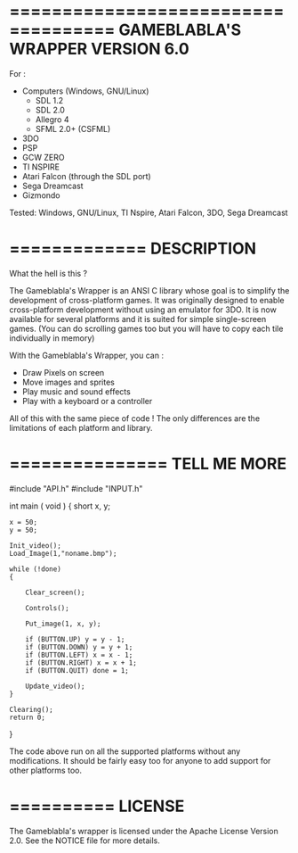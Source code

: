 ====================================
GAMEBLABLA'S WRAPPER VERSION 6.0 
====================================

For :
* Computers (Windows, GNU/Linux)
	- SDL 1.2
	- SDL 2.0
	- Allegro 4
	- SFML 2.0+ (CSFML)
* 3DO 
* PSP
* GCW ZERO
* TI NSPIRE
* Atari Falcon (through the SDL port)
* Sega Dreamcast 
* Gizmondo

Tested: Windows, GNU/Linux, TI Nspire, Atari Falcon, 3DO, Sega Dreamcast

=============
DESCRIPTION
=============

What the hell is this ?

The Gameblabla's Wrapper is an ANSI C library whose goal is to simplify the development of cross-platform games.
It was originally designed to enable cross-platform development without using an emulator for 3DO.
It is now available for several platforms and it is suited for simple single-screen games. 
(You can do scrolling games too but you will have to copy each tile individually in memory)

With the Gameblabla's Wrapper, you can :
- Draw Pixels on screen
- Move images and sprites
- Play music and sound effects
- Play with a keyboard or a controller

All of this with the same piece of code !
The only differences are the limitations of each platform and library.

===============
TELL ME MORE 
===============

#include "API.h"
#include "INPUT.h"

int main ( void )
{
    short x, y;

    x = 50;
    y = 50;

    Init_video();
    Load_Image(1,"noname.bmp");

    while (!done)
    {
    
        Clear_screen();

        Controls();

		Put_image(1, x, y);

		if (BUTTON.UP) y = y - 1;
		if (BUTTON.DOWN) y = y + 1;
		if (BUTTON.LEFT) x = x - 1;
		if (BUTTON.RIGHT) x = x + 1;
 		if (BUTTON.QUIT) done = 1;

        Update_video();
    }

    Clearing();
    return 0;
}

The code above run on all the supported platforms without any modifications.
It should be fairly easy too for anyone to add support for other platforms too. 

==========
LICENSE
==========

The Gameblabla's wrapper is licensed under the Apache License Version 2.0.
See the NOTICE file for more details.
